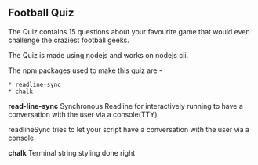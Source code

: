## Football Quiz

The Quiz contains 15 questions about your favourite game that would even challenge the craziest football geeks.

The Quiz is made using nodejs and works on nodejs cli.

The npm packages used to make this quiz are -

    * readline-sync
    * chalk 

**read-line-sync** 
Synchronous Readline for interactively running to have a conversation with the user via a console(TTY).

readlineSync tries to let your script have a conversation with the user via a console   

**chalk**
Terminal string styling done right
